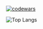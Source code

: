 [![codewars](https://www.codewars.com/users/kakhovkanextgenhacker/badges/large)](https://www.codewars.com/users/kakhovkanextgenhacker)   

![Top Langs](https://github-readme-stats.vercel.app/api/top-langs/?username=sxaxq&layout=compact)
